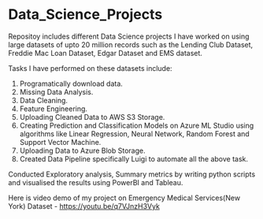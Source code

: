 # Data_Science_Projects


Repositoy includes different Data Science projects I have worked on using large datasets of upto 20 million records such as the Lending Club Dataset, Freddie Mac Loan Dataset, Edgar Dataset and EMS dataset.

Tasks I have performed on these datasets include:
1. Programatically download data.
2. Missing Data Analysis.
3. Data Cleaning.
4. Feature Engineering.
5. Uploading Cleaned Data to AWS S3 Storage.
6. Creating Prediction and Classification Models on Azure ML Studio using algorithms like Linear Regression, Neural Network, Random Forest and Support Vector Machine.
7. Uploading Data to Azure Blob Storage.
8. Created Data Pipeline specifically Luigi to automate all the above task.

Conducted Exploratory analysis, Summary metrics by writing python scripts and visualised the results using PowerBI and Tableau.

Here is video demo of my project on Emergency Medical Services(New York) Dataset - https://youtu.be/q7VJnzH3Vyk
